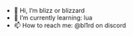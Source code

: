 - 👋 Hi, I’m blizz or blizzard
- 🌱 I’m currently learning: lua
- 📫 How to reach me: @bl1rd on discord
